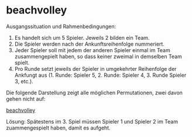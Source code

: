 # beachvolley

Ausgangssituation und Rahmenbedingungen:

1. Es handelt sich um 5 Spieler. Jeweils 2 bilden ein Team.
2. Die Spieler werden nach der Ankunftsreihenfolge nummeriert.
3. Jeder Spieler soll mit jedem der anderen Spieler einmal im Team zusammengepielt haben, so dass keiner zweimal in demselben Team spielt.  
4. Pro Runde setzt jeweils der Spieler in umgekehrter Reihenfolge der Ankfungt aus (1. Runde: Spieler 5, 2. Runde: Spieler 4, 3. Runde Spieler 3, etc.).

Die folgende Darstellung zeigt alle möglichen Permutationen, zwei davon gehen nicht auf:

[beachvolley](http://einkunze.github.io/beachvolley)

Lösung: Spätestens im 3. Spiel müssen Spieler 1 und Spieler 2 im Team zuammengespielt haben, damit es aufgeht.
